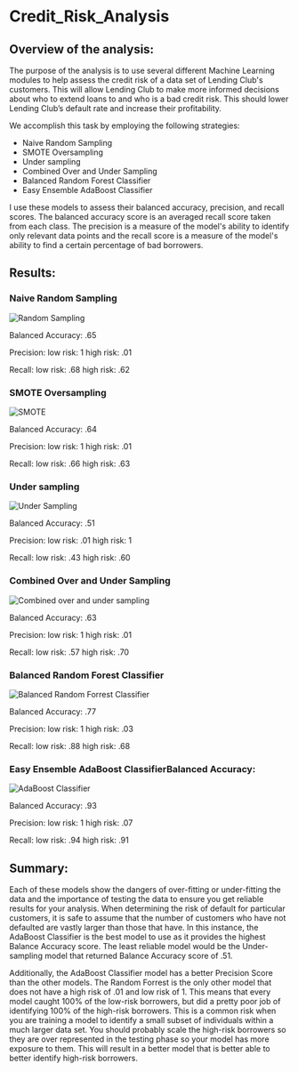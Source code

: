 # Credit_Risk_Analysis

## Overview of the analysis: 
The purpose of the analysis is to use several different Machine Learning modules to help assess the credit risk of a data set of Lending Club's customers. This will allow Lending Club to make more informed decisions about who to extend loans to and who is a bad credit risk. This should lower Lending Club’s default rate and increase their profitability. 

We accomplish this task by employing the following strategies:
- Naive Random Sampling
- SMOTE Oversampling
- Under sampling
- Combined Over and Under Sampling
- Balanced Random Forest Classifier
- Easy Ensemble AdaBoost Classifier

I use these models to assess their balanced accuracy, precision, and recall scores. The balanced accuracy score is an averaged recall score taken from each class. The precision is a measure of the model's ability to identify only relevant data points and the recall score is a measure of the model's ability to find a certain percentage of bad borrowers. 

## Results: 

### Naive Random Sampling

![Random Sampling](https://user-images.githubusercontent.com/100163289/177021227-68ffdfee-daf6-417f-8cdb-711ec158e602.png)

Balanced Accuracy: .65

Precision:
  low risk: 1
  high risk: .01
  
Recall:
  low risk: .68
  high risk: .62

### SMOTE Oversampling

![SMOTE](https://user-images.githubusercontent.com/100163289/177021302-2e951d94-60e9-47b3-a793-c70e750d4ab7.png)

Balanced Accuracy: .64

Precision: 
  low risk: 1
  high risk: .01
  
Recall:
  low risk: .66
  high risk: .63

### Under sampling

![Under Sampling](https://user-images.githubusercontent.com/100163289/177021655-ab7fbced-bc22-43a5-bfbf-0a3e4d7dc4f9.png)

Balanced Accuracy: .51

Precision:
  low risk: .01
  high risk: 1
  
Recall:
  low risk: .43
  high risk: .60

### Combined Over and Under Sampling

![Combined over and under sampling](https://user-images.githubusercontent.com/100163289/177021787-b4c6497e-fd00-44d4-a296-f27e7fe76c7f.png)


Balanced Accuracy: .63

Precision:
  low risk: 1
  high risk: .01
  
Recall:
  low risk: .57
  high risk: .70


### Balanced Random Forest Classifier

![Balanced Random Forrest Classifier](https://user-images.githubusercontent.com/100163289/177046674-4014a596-28af-4c2f-8740-b90345226716.png)


Balanced Accuracy: .77

Precision:
  low risk: 1
  high risk: .03
  
Recall:
  low risk: .88
  high risk: .68

### Easy Ensemble AdaBoost ClassifierBalanced Accuracy: 

![AdaBoost Classifier](https://user-images.githubusercontent.com/100163289/177053034-58dd3775-8ba5-40f6-816f-1ac829a512af.png)

Balanced Accuracy: .93

Precision:
  low risk: 1
  high risk: .07
  
Recall:
  low risk: .94
  high risk: .91

## Summary: 
Each of these models show the dangers of over-fitting or under-fitting the data and the importance of testing the data to ensure you get reliable results for your analysis. When determining the risk of default for particular customers, it is safe to assume that the number of customers who have not defaulted are vastly larger than those that have. In this instance, the AdaBoost Classifier is the best model to use as it provides the highest Balance Accuracy score. The least reliable model would be the Under-sampling model that returned Balance Accuracy  score of .51. 

Additionally, the AdaBoost Classifier model has a better Precision Score than the other models. The Random Forrest is the only other model that does not have a high risk of .01 and low risk of 1. This means that every model caught 100% of the low-risk borrowers, but did a pretty poor job of identifying 100% of the high-risk borrowers. This is a common risk when you are training a model to identify a small subset of individuals within a much larger data set. You should probably scale the high-risk borrowers so they are over represented in the testing phase so your model has more exposure to them. This will result in a better model that is better able to better identify high-risk borrowers. 


